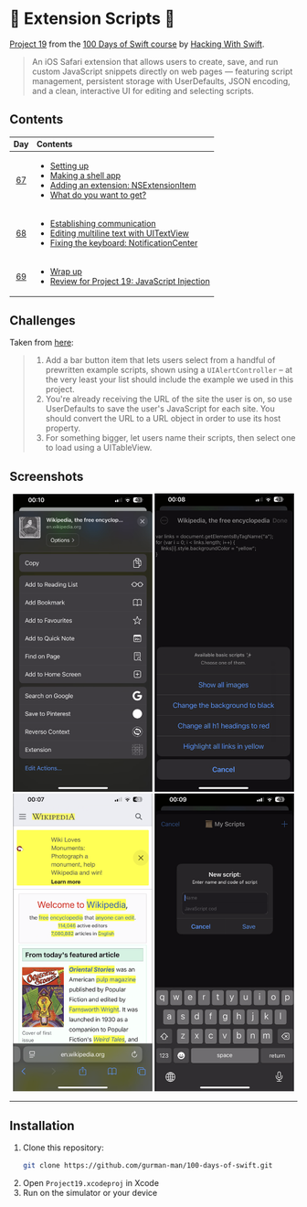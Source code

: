 # 🧩 Extension Scripts 🧩

[Project 19](https://www.hackingwithswift.com/read/19/overview) from the [100 Days of Swift course](https://www.hackingwithswift.com/100) by [Hacking With Swift](https://www.hackingwithswift.com/).

>An iOS Safari extension that allows users to create, save, and run custom JavaScript snippets directly on web pages — featuring script management, persistent storage with UserDefaults, JSON encoding, and a clean, interactive UI for editing and selecting scripts.

## Contents

|                      Day                      | Contents                                                                                                                                                                                                                                                                                                                                 |
|:---------------------------------------------:|:-----------------------------------------------------------------------------------------------------------------------------------------------------------------------------------------------------------------------------------------------------------------------------------------------------------------------------------------|
| [67](https://www.hackingwithswift.com/100/67) | <ul><li>[Setting up](https://www.hackingwithswift.com/read/19/1/setting-up)</li><li>[Making a shell app](https://www.hackingwithswift.com/read/19/2)</li><li>[Adding an extension: NSExtensionItem](https://www.hackingwithswift.com/read/19/3)</li><li>[What do you want to get?](https://www.hackingwithswift.com/read/19/4)</li></ul> |
| [68](https://www.hackingwithswift.com/100/68) | <ul><li>[Establishing communication](https://www.hackingwithswift.com/read/19/5)</li><li>[Editing multiline text with UITextView](https://www.hackingwithswift.com/read/19/6)</li><li>[Fixing the keyboard: NotificationCenter](https://www.hackingwithswift.com/read/19/7)</li></ul>                                                    |
| [69](https://www.hackingwithswift.com/100/69) | <ul><li>[Wrap up](https://www.hackingwithswift.com/read/19/8)</li><li>[Review for Project 19: JavaScript Injection](https://www.hackingwithswift.com/review/hws/project-19-javascript-injection)</li></ul>                                                                                                                               |


## Challenges

Taken from [here](https://www.hackingwithswift.com/read/19/8):

>1. Add a bar button item that lets users select from a handful of prewritten example scripts, shown using a `UIAlertController` – at the very least your list should include the example we used in this project.
>2. You're already receiving the URL of the site the user is on, so use UserDefaults to save the user's JavaScript for each site. You should convert the URL to a URL object in order to use its host property.
>3. For something bigger, let users name their scripts, then select one to load using a UITableView.

## Screenshots

<div align="center">
  <img src="./Screenshots/1.png" alt="Main screen" width="244">
  <img src="./Screenshots/2.png" alt="JavaScript console" width="244">
  <img src="./Screenshots/3.png" alt="JavaScript executed" width="244">
  <img src="./Screenshots/4.png" alt="My scripts" width="244">
</div>

---

## Installation

1. Clone this repository:  
   ```bash
   git clone https://github.com/gurman-man/100-days-of-swift.git
   ```
2. Open `Project19.xcodeproj` in Xcode
3. Run on the simulator or your device
